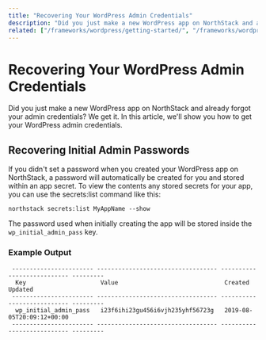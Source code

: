 ```yaml
---
title: "Recovering Your WordPress Admin Credentials"
description: "Did you just make a new WordPress app on NorthStack and already forgot your admin credentials? We get it. In this article, we'll show you how to get your WordPress admin credentials."
related: ["/frameworks/wordpress/getting-started/", "/frameworks/wordpress/"]
---
```


# Recovering Your WordPress Admin Credentials

Did you just make a new WordPress app on NorthStack and already forgot your admin credentials? We get it. In this article, we'll show you how to get your WordPress admin credentials.

## Recovering Initial Admin Passwords

If you didn't set a password when you created your WordPress app on NorthStack, a password will automatically be created for you and stored within an app secret. To view the contents any stored secrets for your app, you can use the secrets:list command like this:

```shell
northstack secrets:list MyAppName --show
```

The password used when initially creating the app will be stored inside the `wp_initial_admin_pass` key.

### Example Output

```
 ----------------------- ---------------------------------- --------------------------- ---------
  Key                     Value                              Created                     Updated
 ----------------------- ---------------------------------- --------------------------- ---------
  wp_initial_admin_pass   i23f6ihi23gu456i6vjh235yhf56723g   2019-08-05T20:09:12+00:00
 ----------------------- ---------------------------------- --------------------------- ---------
 ```